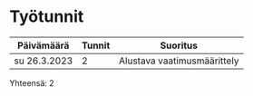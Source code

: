 # Työtunnit

Päivämäärä | Tunnit | Suoritus
 --- | --- | ---
su 26.3.2023 | 2 | Alustava vaatimusmäärittely

Yhteensä: 2
